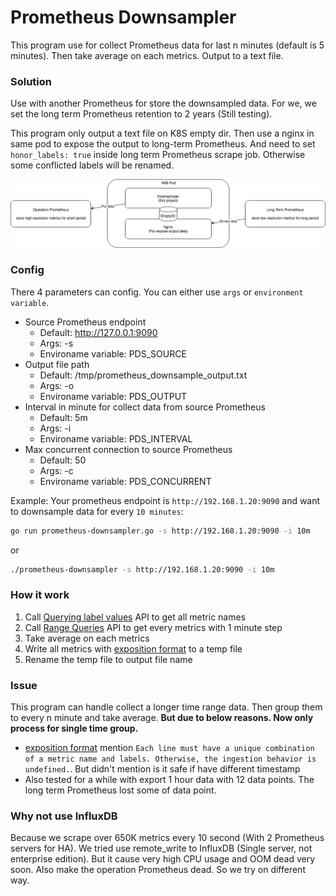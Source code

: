 # Prometheus Downsampler
This program use for collect Prometheus data for last n minutes (default is 5 minutes). 
Then take average on each metrics. Output to a text file.

### Solution
Use with another Prometheus for store the downsampled data. For we, we set the long term Prometheus retention to 2 years (Still testing).

This program only output a text file on K8S empty dir. Then use a nginx in same pod to expose the output to long-term Prometheus.
And need to set `honor_labels: true` inside long term Prometheus scrape job. Otherwise some conflicted labels will be renamed.

![Downsampler with 2 Prometheus](https://github.com/alantang888/prometheus-downsampler/blob/master/other_resource/Prometheus_Downsampler_Solution.png)


### Config
There 4 parameters can config. You can either use `args` or `environment variable`.
- Source Prometheus endpoint
    - Default: http://127.0.0.1:9090
    - Args: -s
    - Environame variable: PDS_SOURCE
- Output file path
    - Default: /tmp/prometheus_downsample_output.txt
    - Args: -o
    - Environame variable: PDS_OUTPUT
- Interval in minute for collect data from source Prometheus
    - Default: 5m
    - Args: -i
    - Environame variable: PDS_INTERVAL
- Max concurrent connection to source Prometheus
    - Default: 50
    - Args: -c
    - Environame variable: PDS_CONCURRENT
    
Example: Your prometheus endpoint is `http://192.168.1.20:9090` and want to downsample data for every `10 minutes`:
```bash
go run prometheus-downsampler.go -s http://192.168.1.20:9090 -i 10m
```
or
```bash
./prometheus-downsampler -s http://192.168.1.20:9090 -i 10m
```

### How it work
1. Call [Querying label values] API to get all metric names
1. Call [Range Queries] API to get every metrics with 1 minute step
1. Take average on each metrics
1. Write all metrics with [exposition format] to a temp file
1. Rename the temp file to output file name

### Issue
This program can handle collect a longer time range data. Then group them to every n minute and take average.
**But due to below reasons. Now only process for single time group.**
- [exposition format] mention `Each line must have a unique combination of a metric name and labels. Otherwise,
 the ingestion behavior is undefined.`. But didn't mention is it safe if have different timestamp
- Also tested for a while with export 1 hour data with 12 data points. The long term Prometheus lost some of data point.

### Why not use InfluxDB
Because we scrape over 650K metrics every 10 second (With 2 Prometheus servers for HA). 
We tried use remote_write to InfluxDB (Single server, not enterprise edition). 
But it cause very high CPU usage and OOM dead very soon. Also make the operation Prometheus dead.
So we try on different way.

[Querying label values]: https://prometheus.io/docs/prometheus/latest/querying/api/#querying-label-values
[Range Queries]: https://prometheus.io/docs/prometheus/latest/querying/api/#range-queries
[exposition format]: https://prometheus.io/docs/instrumenting/exposition_formats/

